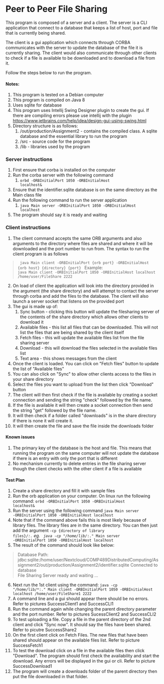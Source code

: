 # Peer to Peer File Sharing

This program is composed of a server and a client. The server is a CLI application
that connect to a database that keeps a list of host, port and file that is currently being 
shared.

The client is a gui application which connects through CORBA communicates with the server
to update the database of the file it is currently sharing. The client would also communicate
through other clients to check if a file is available to be downloaded and
to download a file from it.

Follow the steps below to run the program.

#### Notes:
1. This program is tested on a Debian computer
2. This program is compiled on Java 8
3. Uses sqlite for database
4. This program uses Intellij Swing Designer plugin to create the gui. If there are compiling errors please use intellij with the plugin https://www.jetbrains.com/help/idea/design-gui-using-swing.html
5. Directory structure is as follows:
    1. /out/production/Assignment2 - contains the compiled class. A sqlite database and the essential library to run the program
   2. /src - source code for the program
   3. /lib - libraries used by the program

### Server instructions
1. First ensure that corba is installed on the computer
2. Run the corba server with the following command 
    1.  <code>orbd -ORBInitialPort 1050 -ORBInitialHost localhost&</code>
3. Ensure that the identifier.sqlite database is on the same directory as the Main class file
4. Run the following command to run the server application
    1. <code>java Main server -ORBInitialPort 1050 -ORBInitialHost localhost</code>
5. The program should say it is ready and waiting

### Client instructions
1. The client command accepts the same ORB arguments and also arguments to the directory where files are shared and 
where it will be downloaded and the port number to run from. The syntax to run the client program is as follows
> <code> java Main client -ORBInitialPort {orb port} -ORBInitialHost {orb host} {directory} {port} </code>
Example:  
> <code>java Main client -ORBInitialPort 1050 -ORBInitialHost localhost /home/user/FileShare 2222</code>

2. On load of client the application will look into the directory provided in the argument (the share directory) and will 
attempt to contact the server through corba and add the files to the database. The client will also launch a server socket 
that listens on the provided port
3. The gui is made up of:
   1. Sync button - clicking this button will update the filesharing server of the contents of the share directory which allows 
   other clients to download it
   2. Available files - this list all files that can be downloaded. This will not list the files that are being shared by the client itself
   3. Fetch files - this will update the available files list from the file sharing server
   4. Download - this will download the files selected in the available files list
   5. Text area - this shows messages from the client
4. Once the client is loaded. You can click on "Fetch files" button to update the list of "Available files"
5. You can also click on "Sync" to allow other clients access to the files in your share directory
6. Select the files you want to upload from the list then click "Download" button
7. The client will then first check if the file is available by creating a socket connection and sending the string "check" followed by
the file name.
8. If the file is available it will then create a socket connection then send the string "get" followed by the file name.
9. It will then check if a folder called "downloads" is in the share directory if there is none it will create it.
10. It will then create the file and save the file inside the downloads folder

#### Known issues
1. The primary key of the database is the host and file. This means that running the program on the same computer will not update
the database if there is an entry with only the port that is different
2. No mechanism currently to delete entries in the file sharing server though the client checks with the other client if a file is available

#### Test Plan
1. Create a share directory and fill it with sample files
2. Run the orb application on your computer. On linux run the following command:
<code>orbd -ORBInitialPort 1050 -ORBInitialHost localhost&</code>
3. Run the server using the following command <code>java Main server -ORBInitialPort 1050 -ORBInitialHost localhost</code>
4. Note that if the command above fails this is most likely because of library files. The library files are in the same directory.
You can then just add the argument <code>-cp {directory of library files}/*:.</code> eg. <code> java -cp "/home/lib/*:." Main server -ORBInitialPort 1050 -ORBInitialHost localhost </code>
5. The result of the command should look like below:

 >  Database Path: jdbc:sqlite:/home/user/Nextcloud/COMP489DistributedComputing/Assignment2/out/production/Assignment2/identifier.sqlite
 >  Connected to database  
 > File Sharing Server ready and waiting ...
6. Next run the 1st client using the command: <code>java -cp "/home/lib/*:." Main client -ORBInitialPort 1050 -ORBInitialHost localhost /home/user/FileShare1 2222</code>
7. A command line and a gui should appear there should be no errors. Refer to pictures SuccessClient1 and SuccessCLI1
8. Run the command again while changing the parent directory parameter and the port number. Refer to pictures SucessClient2 and SuccessCLI2
9. To test uploading a file. Copy a file in the parent directory of the 2nd client and click "Sync now". It should say the files have been shared. Refer to picutre SuccessShare2
10. On the first client click on Fetch Files. The new files that have been shared should appear on the available files list. Refer to picture SuccessFetch1
11. To test the download click on a file in the available files then click "Download". The program should first check the availability and start the download. Any errors will be displayed in the gui or cli. Refer to picture SuccessDownload1
12. The program will create a downloads folder of the parent directory then put the file downloaded in that folder.
